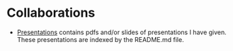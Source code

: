 # Collaborations

- [Presentations](/Presentations) contains pdfs and/or slides of presentations I have given. These presentations are indexed by the README.md file.